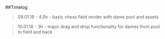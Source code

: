 ##Timelog

>09.01.18 - 4.5h - basic chess field render with dame pool and assets

>10.01.18 - 3h - major drag and drop functionality for dames from pool to field and back
